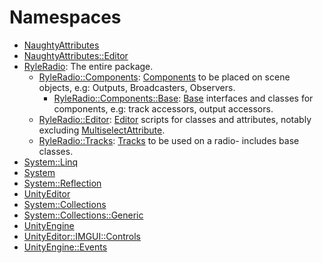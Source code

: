 # Namespaces

* [NaughtyAttributes](d1/d7c/namespace_naughty_attributes.md#d1/d7c/namespace_naughty_attributes)
* [NaughtyAttributes::Editor](d2/da4/namespace_naughty_attributes_1_1_editor.md#d2/da4/namespace_naughty_attributes_1_1_editor)
* [RyleRadio](da/d5f/namespace_ryle_radio.md#da/d5f/namespace_ryle_radio): The entire package.
  * [RyleRadio::Components](da/d43/namespace_ryle_radio_1_1_components.md#da/d43/namespace_ryle_radio_1_1_components): [Components](da/d43/namespace_ryle_radio_1_1_components.md#da/d43/namespace_ryle_radio_1_1_components) to be placed on scene objects, e.g: Outputs, Broadcasters, Observers.
    * [RyleRadio::Components::Base](db/d1f/namespace_ryle_radio_1_1_components_1_1_base.md#db/d1f/namespace_ryle_radio_1_1_components_1_1_base): [Base](db/d1f/namespace_ryle_radio_1_1_components_1_1_base.md#db/d1f/namespace_ryle_radio_1_1_components_1_1_base) interfaces and classes for components, e.g: track accessors, output accessors.
  * [RyleRadio::Editor](de/da0/namespace_ryle_radio_1_1_editor.md#de/da0/namespace_ryle_radio_1_1_editor): [Editor](de/da0/namespace_ryle_radio_1_1_editor.md#de/da0/namespace_ryle_radio_1_1_editor) scripts for classes and attributes, notably excluding [MultiselectAttribute](d4/dfd/class_ryle_radio_1_1_multiselect_attribute.md#d4/dfd/class_ryle_radio_1_1_multiselect_attribute).
  * [RyleRadio::Tracks](d0/d28/namespace_ryle_radio_1_1_tracks.md#d0/d28/namespace_ryle_radio_1_1_tracks): [Tracks](d0/d28/namespace_ryle_radio_1_1_tracks.md#d0/d28/namespace_ryle_radio_1_1_tracks) to be used on a radio- includes base classes.
* [System::Linq](d5/de4/namespace_system_1_1_linq.md#d5/de4/namespace_system_1_1_linq)
* [System](d8/dd0/namespace_system.md#d8/dd0/namespace_system)
* [System::Reflection](d0/d9d/namespace_system_1_1_reflection.md#d0/d9d/namespace_system_1_1_reflection)
* [UnityEditor](d8/d5f/namespace_unity_editor.md#d8/d5f/namespace_unity_editor)
* [System::Collections](d5/da7/namespace_system_1_1_collections.md#d5/da7/namespace_system_1_1_collections)
* [System::Collections::Generic](d9/d1b/namespace_system_1_1_collections_1_1_generic.md#d9/d1b/namespace_system_1_1_collections_1_1_generic)
* [UnityEngine](d3/d82/namespace_unity_engine.md#d3/d82/namespace_unity_engine)
* [UnityEditor::IMGUI::Controls](dc/dea/namespace_unity_editor_1_1_i_m_g_u_i_1_1_controls.md#dc/dea/namespace_unity_editor_1_1_i_m_g_u_i_1_1_controls)
* [UnityEngine::Events](d6/dee/namespace_unity_engine_1_1_events.md#d6/dee/namespace_unity_engine_1_1_events)